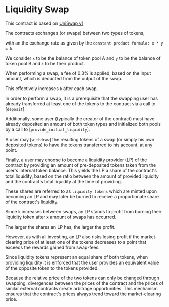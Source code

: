# Liquidity Swap
This contract is based on [UniSwap v1](https://hackmd.io/@HaydenAdams/HJ9jLsfTz?type=view)

The contracts exchanges (or swaps) between two types of tokens, 

with an the exchange rate as given by the `constant product formula: x * y = k`. 

We consider `x` to be the balance of token pool A and `y` to be the balance of token pool B and `k` to be their product. 

When performing a swap, a fee of 0.3% is applied, based on the input amount, which is deducted from the output of the swap. 

This effectively increases `k` after each swap.

In order to perform a swap, it is a prerequisite that the swapping user has already transferred
at least one of the tokens to the contract via a call to [`deposit`]. 

Additionally, some user (typically the creator of the contract) must have already deposited an amount of both token types and initialized both pools by a call to [`provide_initial_liquidity`]. 

A user may [`withdraw`] the resulting tokens of a swap (or simply his own deposited tokens)
to have the tokens transferred to his account, at any point.

Finally, a user may choose to become a liquidity provider (LP) of the contract
by providing an amount of pre-deposited tokens taken from the user's internal token balance.
This yields the LP a share of the contract's total liquidity, based on the ratio between the amount of provided liquidity and the contract's total liquidity at the time of providing. 

These shares are referred to as `liquidity tokens` which are minted upon becoming an LP and may later be burned to receive a proportionate share of the contract's liquidity. 

Since `k` increases between swaps, an LP stands to profit from burning their liquidity token after x amount of swaps has occurred.

The larger the shares an LP has, the larger the profit. 

However, as with all investing, an LP also risks losing profit if the market-clearing price of at least one of the tokens decreases to a point that exceeds the rewards gained from swap-fees.

Since liquidity tokens represent an equal share of both tokens, when providing liquidity it is enforced that the user provides an equivalent value of the opposite token to the tokens provided.

Because the relative price of the two tokens can only be changed through swapping,
divergences between the prices of the contract and the prices of similar external contracts create arbitrage opportunities.
This mechanism ensures that the contract's prices always trend toward the market-clearing price.